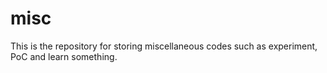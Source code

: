 # misc
This is the repository for storing miscellaneous codes such as experiment, PoC and learn something.
